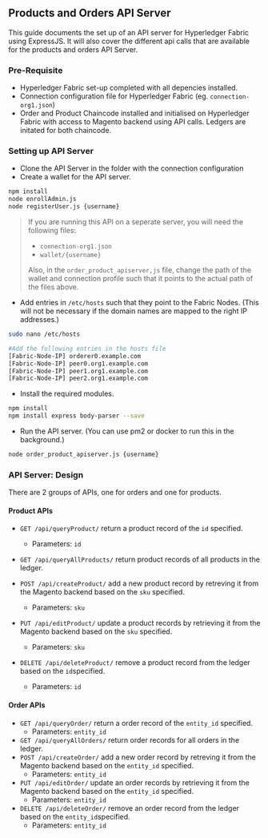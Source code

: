 ## Products and Orders API Server

This guide documents the set up of an API server for Hyperledger Fabric using ExpressJS. It will also cover the different api calls that are available for the products and orders API Server. 

### Pre-Requisite

- Hyperledger Fabric set-up completed with all depencies installed.
- Connection configuration file for Hyperledger Fabric (eg. `connection-org1.json`)
- Order and Product Chaincode installed and initialised on Hyperledger Fabric with access to Magento backend using API calls. Ledgers are initated for both chaincode. 

### Setting up API Server

- Clone the API Server in the folder with the connection configuration 
- Create a wallet for the API server.

```bash
npm install
node enrollAdmin.js
node registerUser.js {username}
```

> If you are running this API on a seperate server, you will need the following files:
>
> - `connection-org1.json`
> - `wallet/{username}`
>
> Also, in the `order_product_apiserver,js` file, change the path of the wallet and connection profile such that it points to the actual path of the files above. 

- Add entries in `/etc/hosts` such that they point to the Fabric Nodes. (This will not be necessary if the domain names are mapped to the right IP addresses.)

```bash
sudo nano /etc/hosts

#Add the following entries in the hosts file
[Fabric-Node-IP] orderer0.example.com
[Fabric-Node-IP] peer0.org1.example.com
[Fabric-Node-IP] peer1.org1.example.com
[Fabric-Node-IP] peer2.org1.example.com
```

- Install the required modules.

```bash
npm install
npm install express body-parser --save
```

- Run the API server. (You can use pm2 or docker to run this in the background.)

```bash
node order_product_apiserver.js {username}
```



### API Server: Design

There are 2 groups of APIs, one for orders and one for products.

#### Product APIs

- `GET /api/queryProduct/` return a product record of the `id` specified.
  - Parameters: `id` 

- `GET /api/queryAllProducts/` return product records of all products in the ledger. 
- `POST /api/createProduct/` add a new product record by retreving it from the Magento backend based on the `sku` specified.
  - Parameters: `sku` 
- `PUT /api/editProduct/` update a product records by retrieving it from the Magento backend based on the `sku` specified.
  - Parameters: `sku` 
- `DELETE /api/deleteProduct/` remove a product record from the ledger based on the `id`specified.
  - Parameters: `id` 

#### Order APIs

- `GET /api/queryOrder/` return a order record of the `entity_id` specified. 
  - Parameters: `entity_id` 
- `GET /api/queryAllOrders/` return order records for all orders in the ledger.
- `POST /api/createOrder/` add a new order record by retreving it from the Magento backend based on the `entity_id` specified.
  - Parameters: `entity_id` 
- `PUT /api/editOrder/` update an order records by retrieving it from the Magento backend based on the `entity_id` specified.
  - Parameters: `entity_id` 
- `DELETE /api/deleteOrder/` remove an order record from the ledger based on the `entity_id`specified.
  - Parameters: `entity_id` 
